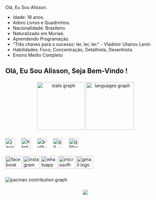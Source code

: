 Olá, Eu Sou Alisson.
- Idade: 18 anos.
- Adoro Livros e Quadrinhos.
- Nacionalidade: Brasileiro.
- Naturalizado em Muriaé.
- Aprendendo Programação.
- "Três chaves para o sucesso: ler, ler, ler." - Vladimir Ulianov Lenin
- Habilidades: Foco, Concentração, Detalhista, Desenhista.
- Ensino Médio Completo

<h2 align="left">Olá, Eu Sou Alisson, Seja Bem-Vindo !</h2>

###

<div align="center">
  <img src="https://github-readme-stats.vercel.app/api?username=Alis-68&hide_title=false&hide_rank=false&show_icons=true&include_all_commits=true&count_private=true&disable_animations=false&theme=dracula&locale=en&hide_border=false" height="150" alt="stats graph"  />
  <img src="https://github-readme-stats.vercel.app/api/top-langs?username=Alis-68&locale=pt-br&hide_title=false&layout=compact&card_width=320&langs_count=5&theme=dracula&hide_border=false" height="150" alt="languages graph"  />
</div>

###

<div align="left">
  <img src="https://cdn.jsdelivr.net/gh/devicons/devicon/icons/javascript/javascript-original.svg" height="30" alt="javascript logo"  />
  <img width="12" />
  <img src="https://cdn.jsdelivr.net/gh/devicons/devicon/icons/html5/html5-original.svg" height="30" alt="html5 logo"  />
  <img width="12" />
  <img src="https://cdn.jsdelivr.net/gh/devicons/devicon/icons/python/python-original.svg" height="30" alt="python logo"  />
  <img width="12" />
  <img src="https://cdn.jsdelivr.net/gh/devicons/devicon/icons/git/git-original.svg" height="30" alt="git logo"  />
  <img width="12" />
  <img src="https://cdn.jsdelivr.net/gh/devicons/devicon/icons/github/github-original.svg" height="30" alt="github logo"  />
</div>

###

<div align="left">
  <img src="https://raw.githubusercontent.com/Alis-68/profile-readme-generator/master/src/assets/icons/social/facebook/default.svg" width="52" height="40" alt="facebook logo"  />
  <img src="https://raw.githubusercontent.com/Alis-68/profile-readme-generator/master/src/assets/icons/social/instagram/default.svg" width="52" height="40" alt="instagram logo"  />
  <img src="https://raw.githubusercontent.com/Alis-68/profile-readme-generator/master/src/assets/icons/social/whatsapp/default.svg" width="52" height="40" alt="whatsapp logo"  />
  <img src="https://raw.githubusercontent.com/Alis-68/profile-readme-generator/master/src/assets/icons/social/microsoft-outlook/default.svg" width="52" height="40" alt="microsoft-outlook logo"  />
  <img src="https://raw.githubusercontent.com/Alis-68/profile-readme-generator/master/src/assets/icons/social/gmail/default.svg" width="52" height="40" alt="gmail logo"  />
</div>

###

<picture>
  <source media="(prefers-color-scheme: dark)" srcset="https://raw.githubusercontent.com/Alis-68/Alis-68/output/pacman-contribution-graph-dark.svg">
  <source media="(prefers-color-scheme: light)" srcset="https://raw.githubusercontent.com/Alis-68/Alis-68/output/pacman-contribution-graph.svg">
  <img alt="pacman contribution graph" src="https://raw.githubusercontent.com/Alis-68/Alis-68/output/pacman-contribution-graph.svg">
</picture>

###

<div align="center">
  <img src="https://visitor-badge.laobi.icu/badge?page_id=Alis-68.Alis-68&"  />
</div>

###



